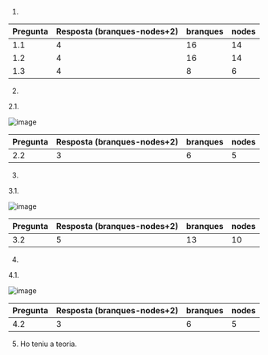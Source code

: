 1.

| Pregunta	| Resposta (branques-nodes+2)	| branques	| nodes |
| ----------- |----------- | ----------- | ----------- |
| 1.1 |	4	 | 16 |	14 |
| 1.2 |	4 |	16 |	14 |
| 1.3 |	4 |	8 |	6 |

2.

2.1.

![image](https://user-images.githubusercontent.com/110727546/214544348-43b7fc8b-9775-44a4-ac51-75694380ef5a.png)

| Pregunta	| Resposta (branques-nodes+2)	| branques	| nodes |
| ----------- |----------- | ----------- | ----------- |
| 2.2 |	3	 | 6 |	5 |

3.

3.1.

![image](https://user-images.githubusercontent.com/110727546/214544561-d0eb19a4-7ff1-450b-93f4-2801e9aff055.png)

| Pregunta	| Resposta (branques-nodes+2)	| branques	| nodes |
| ----------- |----------- | ----------- | ----------- |
| 3.2 |	5	 | 13 |	10 |

4.

4.1.

![image](https://user-images.githubusercontent.com/110727546/214544688-cfcd5cf6-b927-4a52-83fc-91e790de47a1.png)

| Pregunta	| Resposta (branques-nodes+2)	| branques	| nodes |
| ----------- |----------- | ----------- | ----------- |
| 4.2 |	3	 | 6 |	5 |

5. Ho teniu a teoria.

